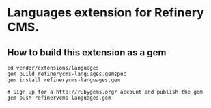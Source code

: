 # Languages extension for Refinery CMS.

## How to build this extension as a gem

    cd vendor/extensions/languages
    gem build refinerycms-languages.gemspec
    gem install refinerycms-languages.gem

    # Sign up for a http://rubygems.org/ account and publish the gem
    gem push refinerycms-languages.gem